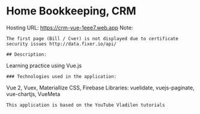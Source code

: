 # Home Bookkeeping, CRM
Hosting URL: https://crm-vue-1eee7.web.app
Note:
```
The first page (Bill / Счет) is not displayed due to certificate security issues http://data.fixer.io/api/

## Description:
```
Learning practice using Vue.js
```
### Technologies used in the application:
```
Vue 2, Vuex, Materiallize CSS, Firebase
Libraries: vuelidate, vuejs-paginate, vue-chartjs, VueMeta
```
This application is based on the YouTube Vladilen tutorials
